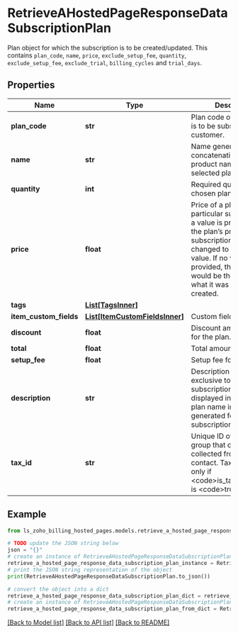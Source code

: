 # RetrieveAHostedPageResponseDataSubscriptionPlan

Plan object for which the subscription is to be created/updated. This contains <code>plan_code</code>, <code>name</code>, <code>price</code>, <code>exclude_setup_fee</code>, <code>quantity</code>, <code>exclude_setup_fee</code>, <code>exclude_trial</code>, <code>billing_cycles</code> and <code>trial_days</code>.

## Properties

Name | Type | Description | Notes
------------ | ------------- | ------------- | -------------
**plan_code** | **str** | Plan code of the plan that is to be subscribed to the customer. | [optional] 
**name** | **str** | Name generated by concatenation of the product name and the selected plan. | [optional] 
**quantity** | **int** | Required quantity of the chosen plan. | [optional] 
**price** | **float** | Price of a plan for a particular subscription. If a value is provided here, the plan’s price for this subscription will be changed to the given value. If no value is provided, the plan’s price would be the same as what it was when it was created. | [optional] 
**tags** | [**List[TagsInner]**](TagsInner.md) |  | [optional] 
**item_custom_fields** | [**List[ItemCustomFieldsInner]**](ItemCustomFieldsInner.md) | Custom fields for a item. | [optional] 
**discount** | **float** | Discount amount applied for the plan. | [optional] 
**total** | **float** | Total amount for the plan. | [optional] 
**setup_fee** | **float** | Setup fee for the plan. | [optional] 
**description** | **str** | Description of the plan exclusive to this subscription. This will be displayed in place of the plan name in invoices generated for this subscription. | [optional] 
**tax_id** | **str** | Unique ID of the tax or tax group that can be collected from the contact. Tax can be given only if &lt;code&gt;is_taxable&lt;/code&gt; is &lt;code&gt;true&lt;/code&gt;. | [optional] 

## Example

```python
from ls_zoho_billing_hosted_pages.models.retrieve_a_hosted_page_response_data_subscription_plan import RetrieveAHostedPageResponseDataSubscriptionPlan

# TODO update the JSON string below
json = "{}"
# create an instance of RetrieveAHostedPageResponseDataSubscriptionPlan from a JSON string
retrieve_a_hosted_page_response_data_subscription_plan_instance = RetrieveAHostedPageResponseDataSubscriptionPlan.from_json(json)
# print the JSON string representation of the object
print(RetrieveAHostedPageResponseDataSubscriptionPlan.to_json())

# convert the object into a dict
retrieve_a_hosted_page_response_data_subscription_plan_dict = retrieve_a_hosted_page_response_data_subscription_plan_instance.to_dict()
# create an instance of RetrieveAHostedPageResponseDataSubscriptionPlan from a dict
retrieve_a_hosted_page_response_data_subscription_plan_from_dict = RetrieveAHostedPageResponseDataSubscriptionPlan.from_dict(retrieve_a_hosted_page_response_data_subscription_plan_dict)
```
[[Back to Model list]](../README.md#documentation-for-models) [[Back to API list]](../README.md#documentation-for-api-endpoints) [[Back to README]](../README.md)


